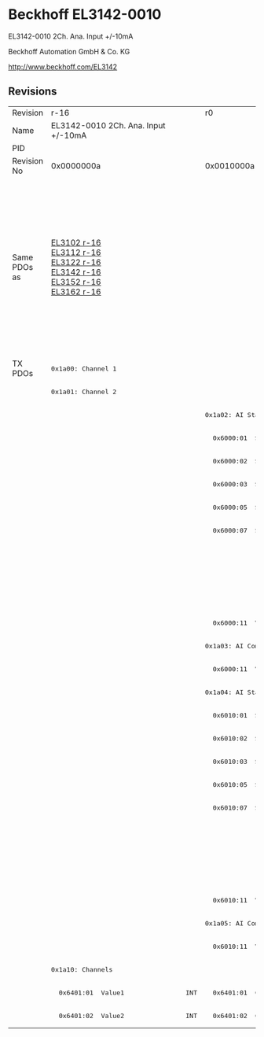 # Beckhoff EL3142-0010

EL3142-0010 2Ch. Ana. Input +/-10mA

Beckhoff Automation GmbH & Co. KG

http://www.beckhoff.com/EL3142

## Revisions
<table>
<tr >
<td>Revision</td>
<td>r-16</td>
<td>r0</td>
<td>r1</td>
<td>r2</td>
<td>r3</td>
<td>r4</td>
<td>r5</td>
</tr>
<tr >
<td>Name</td>
<td>EL3142-0010 2Ch. Ana. Input +/-10mA</td>
<td colspan=6 align="center">EL3142-0010 2Ch. Ana Input +/-10mA</td>
</tr>
<tr >
<td>PID</td>
<td colspan=7 align="center">0x0c463052</td>
</tr>
<tr >
<td>Revision No</td>
<td>0x0000000a</td>
<td>0x0010000a</td>
<td>0x0011000a</td>
<td>0x0012000a</td>
<td>0x0013000a</td>
<td>0x0014000a</td>
<td>0x0015000a</td>
</tr>
<tr >
<td>Same PDOs as</td>
<td><a href="EL3102">EL3102 r-16</a><br/><a href="EL3112">EL3112 r-16</a><br/><a href="EL3122">EL3122 r-16</a><br/><a href="EL3142">EL3142 r-16</a><br/><a href="EL3152">EL3152 r-16</a><br/><a href="EL3162">EL3162 r-16</a></td>
<td colspan=4 align="center"><a href="EL3102">EL3102 r0</a><br/><a href="EL3102">EL3102 r1</a><br/><a href="EL3102">EL3102 r2</a><br/><a href="EL3112">EL3112 r0</a><br/><a href="EL3112">EL3112 r1</a><br/><a href="EL3112">EL3112 r2</a><br/><a href="EL3122">EL3122 r0</a><br/><a href="EL3122">EL3122 r1</a><br/><a href="EL3122">EL3122 r2</a><br/><a href="EL3142">EL3142 r0</a><br/><a href="EL3142">EL3142 r1</a><br/><a href="EL3142">EL3142 r2</a><br/><a href="EL3152">EL3152 r0</a><br/><a href="EL3152">EL3152 r1</a><br/><a href="EL3152">EL3152 r2</a><br/><a href="EL3162">EL3162 r0</a><br/><a href="EL3162">EL3162 r1</a><br/><a href="EL3162">EL3162 r2</a></td>
<td colspan=2 align="center"><a href="EL3112">EL3112 r3</a><br/><a href="EL3112-0011">EL3112-0011 r0</a><br/><a href="EL3122">EL3122 r3</a><br/><a href="EL3142">EL3142 r3</a><br/><a href="EL3152">EL3152 r3</a><br/><a href="EL3162">EL3162 r3</a></td>
</tr>
<tr class="txpdo pdosection">
<td rowspan=29 valign=top>TX PDOs</td>
<td colspan=7 align="left"><pre>0x1a00: Channel 1</pre></td>
<td></td>
</tr>
<tr class="txpdo pdosection">
<td colspan=7 align="left"><pre>0x1a01: Channel 2</pre></td>
</tr>
<tr class="txpdo pdosection">
<td></td>
<td colspan=6 align="left"><pre>0x1a02: AI Standard Channel 1</pre></td>
</tr>
<tr class="txpdo">
<td></td>
<td colspan=6 align="left"><pre>  0x6000:01  Status__Underrange    BOOL</pre></td>
</tr>
<tr class="txpdo">
<td></td>
<td colspan=6 align="left"><pre>  0x6000:02  Status__Overrange     BOOL</pre></td>
</tr>
<tr class="txpdo">
<td></td>
<td colspan=6 align="left"><pre>  0x6000:03  Status__Limit 1       BIT2</pre></td>
</tr>
<tr class="txpdo">
<td></td>
<td colspan=6 align="left"><pre>  0x6000:05  Status__Limit 2       BIT2</pre></td>
</tr>
<tr class="txpdo">
<td></td>
<td colspan=6 align="left"><pre>  0x6000:07  Status__Error         BOOL</pre></td>
</tr>
<tr class="txpdo">
<td colspan=5 align="left"></td>
<td colspan=2 align="left"><pre>  0x6000:0e  Status__Sync error    BOOL</pre></td>
</tr>
<tr class="txpdo">
<td colspan=5 align="left"></td>
<td colspan=2 align="left"><pre>  0x6000:0f  Status__TxPDO State   BOOL</pre></td>
</tr>
<tr class="txpdo">
<td colspan=5 align="left"></td>
<td colspan=2 align="left"><pre>  0x6000:10  Status__TxPDO Toggle  BOOL</pre></td>
</tr>
<tr class="txpdo">
<td></td>
<td colspan=6 align="left"><pre>  0x6000:11  Value                 INT</pre></td>
</tr>
<tr class="txpdo pdosection">
<td></td>
<td colspan=6 align="left"><pre>0x1a03: AI Compact Channel 1</pre></td>
</tr>
<tr class="txpdo">
<td></td>
<td colspan=6 align="left"><pre>  0x6000:11  Value                 INT</pre></td>
</tr>
<tr class="txpdo pdosection">
<td></td>
<td colspan=6 align="left"><pre>0x1a04: AI Standard Channel 2</pre></td>
</tr>
<tr class="txpdo">
<td></td>
<td colspan=6 align="left"><pre>  0x6010:01  Status__Underrange    BOOL</pre></td>
</tr>
<tr class="txpdo">
<td></td>
<td colspan=6 align="left"><pre>  0x6010:02  Status__Overrange     BOOL</pre></td>
</tr>
<tr class="txpdo">
<td></td>
<td colspan=6 align="left"><pre>  0x6010:03  Status__Limit 1       BIT2</pre></td>
</tr>
<tr class="txpdo">
<td></td>
<td colspan=6 align="left"><pre>  0x6010:05  Status__Limit 2       BIT2</pre></td>
</tr>
<tr class="txpdo">
<td></td>
<td colspan=6 align="left"><pre>  0x6010:07  Status__Error         BOOL</pre></td>
</tr>
<tr class="txpdo">
<td colspan=5 align="left"></td>
<td colspan=2 align="left"><pre>  0x6010:0e  Status__Sync error    BOOL</pre></td>
</tr>
<tr class="txpdo">
<td colspan=5 align="left"></td>
<td colspan=2 align="left"><pre>  0x6010:0f  Status__TxPDO State   BOOL</pre></td>
</tr>
<tr class="txpdo">
<td colspan=5 align="left"></td>
<td colspan=2 align="left"><pre>  0x6010:10  Status__TxPDO Toggle  BOOL</pre></td>
</tr>
<tr class="txpdo">
<td></td>
<td colspan=6 align="left"><pre>  0x6010:11  Value                 INT</pre></td>
</tr>
<tr class="txpdo pdosection">
<td></td>
<td colspan=6 align="left"><pre>0x1a05: AI Compact Channel 2</pre></td>
</tr>
<tr class="txpdo">
<td></td>
<td colspan=6 align="left"><pre>  0x6010:11  Value                 INT</pre></td>
</tr>
<tr class="txpdo pdosection">
<td colspan=7 align="left"><pre>0x1a10: Channels</pre></td>
</tr>
<tr class="txpdo">
<td><pre>  0x6401:01  Value1                INT</pre></td>
<td colspan=4 align="left"><pre>  0x6401:01  Channel 1             INT</pre></td>
<td colspan=2 align="left"></td>
</tr>
<tr class="txpdo">
<td><pre>  0x6401:02  Value2                INT</pre></td>
<td colspan=4 align="left"><pre>  0x6401:02  Channel 2             INT</pre></td>
<td colspan=2 align="left"></td>
</tr>
</table>
